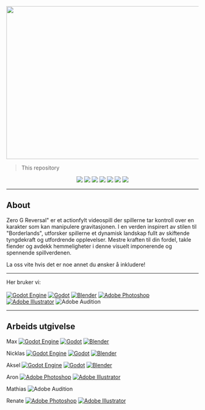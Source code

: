 <p align="center"> <img src="https://github.com/Extoren/Zero-g-Reversal/assets/62182617/119b930d-7b28-438b-a0c4-cd0be1c16e46" width="1000" height="400"/></p>

> This repository 

<p align="center">
  <a target="_blank" href=""><img src="https://img.shields.io/badge/Game%20Developer-E60012.svg?style=for-the-badge&logo=Game-Developer&logoColor=white" /></a>
  <a target="_blank"href=""><img src="https://img.shields.io/badge/PROGRAMMING%20LANGUAGES-orange?style=for-the-badge&color=00796B" /></a>
  <a target="_blank" href=""><img src="https://img.shields.io/badge/Microsoft%20SharePoint-0078D4.svg?style=for-the-badge&logo=Microsoft-SharePoint&logoColor=white" /></a>
  <a target="_blank" href=""><img src="https://img.shields.io/badge/Trello-0052CC.svg?style=for-the-badge&logo=Trello&logoColor=white" /></a>
  <a target="_blank" href=""><img src="https://img.shields.io/badge/TEXT%20EDITORS-orange?style=for-the-badge&color=4CAF50" /></a>
  <a target="_blank" href=""><img src="https://img.shields.io/badge/GitHub-181717.svg?style=for-the-badge&logo=GitHub&logoColor=white" /></a>
  <a target="_blank" href=""><img src="https://img.shields.io/badge/OTHERS-orange?style=for-the-badge&color=607D8B" /></a>
</p>

---

## About

Zero G Reversal" er et actionfylt videospill der spillerne tar kontroll over en karakter som kan manipulere gravitasjonen. I en verden inspirert av stilen til "Borderlands", utforsker spillerne et dynamisk landskap fullt av skiftende tyngdekraft og utfordrende opplevelser. Mestre kraften til din fordel, takle fiender og avdekk hemmeligheter i denne visuelt imponerende og spennende spillverdenen.

La oss vite hvis det er noe annet du ønsker å inkludere!

---

Her bruker vi: <br><br>
[![Godot Engine](https://img.shields.io/badge/Godot%20Engine-478CBF.svg?style=for-the-badge&logo=Godot-Engine&logoColor=white)](https://godotengine.org/)
[![Godot](https://img.shields.io/badge/Godot-478CBF?style=for-the-badge&logo=GodotEngine&logoColor=white)](https://godotengine.org/)
[![Blender](https://img.shields.io/badge/blender-%23F5792A.svg?style=for-the-badge&logo=blender&logoColor=white)](https://www.blender.org/)
[![Adobe Photoshop](https://img.shields.io/badge/Adobe%20Photoshop-31A8FF?style=for-the-badge&logo=Adobe%20Photoshop&logoColor=black)](https://www.adobe.com/products/photoshop.html)
[![Adobe Illustrator](https://img.shields.io/badge/Adobe%20Illustrator-FF9A00?style=for-the-badge&logo=adobe%20illustrator&logoColor=white)](https://www.adobe.com/products/illustrator.html)
![Adobe Audition](https://img.shields.io/badge/Adobe%20Audition-9999FF.svg?style=for-the-badge&logo=Adobe%20Audition&logoColor=white)


--- 

## Arbeids utgivelse

Max           [![Godot Engine](https://img.shields.io/badge/Godot%20Engine-478CBF.svg?style=for-the-badge&logo=Godot-Engine&logoColor=white)](https://godotengine.org/)
              [![Godot](https://img.shields.io/badge/Godot-478CBF?style=for-the-badge&logo=GodotEngine&logoColor=white)](https://godotengine.org/)
              [![Blender](https://img.shields.io/badge/blender-%23F5792A.svg?style=for-the-badge&logo=blender&logoColor=white)](https://www.blender.org/)

Nicklas       [![Godot Engine](https://img.shields.io/badge/Godot%20Engine-478CBF.svg?style=for-the-badge&logo=Godot-Engine&logoColor=white)](https://godotengine.org/)
              [![Godot](https://img.shields.io/badge/Godot-478CBF?style=for-the-badge&logo=GodotEngine&logoColor=white)](https://godotengine.org/)
              [![Blender](https://img.shields.io/badge/blender-%23F5792A.svg?style=for-the-badge&logo=blender&logoColor=white)](https://www.blender.org/)

Aksel         [![Godot Engine](https://img.shields.io/badge/Godot%20Engine-478CBF.svg?style=for-the-badge&logo=Godot-Engine&logoColor=white)](https://godotengine.org/)
              [![Godot](https://img.shields.io/badge/Godot-478CBF?style=for-the-badge&logo=GodotEngine&logoColor=white)](https://godotengine.org/)
              [![Blender](https://img.shields.io/badge/blender-%23F5792A.svg?style=for-the-badge&logo=blender&logoColor=white)](https://www.blender.org/)

Aron        [![Adobe Photoshop](https://img.shields.io/badge/Adobe%20Photoshop-31A8FF?style=for-the-badge&logo=Adobe%20Photoshop&logoColor=black)](https://www.adobe.com/products/photoshop.html)
              [![Adobe Illustrator](https://img.shields.io/badge/Adobe%20Illustrator-FF9A00?style=for-the-badge&logo=adobe%20illustrator&logoColor=white)](https://www.adobe.com/products/illustrator.html)

Mathias     ![Adobe Audition](https://img.shields.io/badge/Adobe%20Audition-9999FF.svg?style=for-the-badge&logo=Adobe%20Audition&logoColor=white)

Renate      [![Adobe Photoshop](https://img.shields.io/badge/Adobe%20Photoshop-31A8FF?style=for-the-badge&logo=Adobe%20Photoshop&logoColor=black)](https://www.adobe.com/products/photoshop.html)
              [![Adobe Illustrator](https://img.shields.io/badge/Adobe%20Illustrator-FF9A00?style=for-the-badge&logo=adobe%20illustrator&logoColor=white)](https://www.adobe.com/products/illustrator.html)
